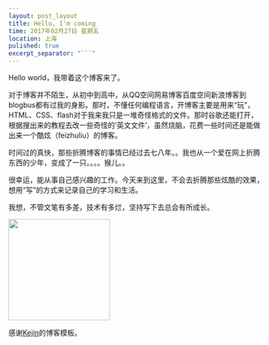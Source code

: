 ```yaml
---
layout: post_layout
title: Hello, I'm coming
time: 2017年02月27日 星期五
location: 上海
pulished: true
excerpt_separator: "```"
---
```

Hello world，我带着这个博客来了。

对于博客并不陌生，从初中到高中，从QQ空间网易博客百度空间新浪博客到blogbus都有过我的身影。那时，不懂任何编程语言，开博客主要是用来“玩”，HTML、CSS、flash对于我来我只是一堆奇怪格式的文件。那时谷歌还能打开，根据搜出来的教程去改一些奇怪的‘英文文件’，虽然烧脑，花费一些时间还是能做出来一个酷炫（feizhuliu）的博客。

时间过的真快，那些折腾博客的事情已经过去七八年。。我也从一个爱在网上折腾东西的少年，变成了一只。。。。猴儿。。

很幸运，能从事自己感兴趣的工作。今天来到这里，不会去折腾那些炫酷的效果，想用“写”的方式来记录自己的学习和生活。

我想，不管文笔有多差，技术有多烂，坚持写下去总会有所成长。

<img src="http://ww1.sinaimg.cn/large/0060lm7Tgy1fd54urux0yg306o06o762.gif" width="200px" />



感谢[Kejin](https://github.com/liungkejin)的博客模板。
